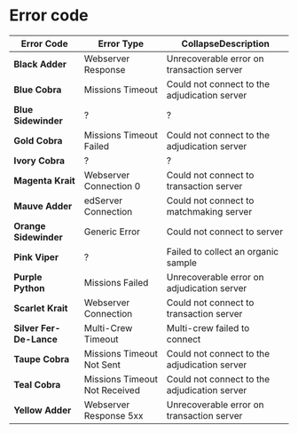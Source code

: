 # Error code
| Error Code | Error Type | CollapseDescription |
| --- | --- | --- |
| **Black Adder** | Webserver Response | Unrecoverable error on transaction server |
| **Blue Cobra** | Missions Timeout | Could not connect to the adjudication server |
| **Blue Sidewinder** | ? | ? |
| **Gold Cobra** | Missions Timeout Failed | Could not connect to the adjudication server |
| **Ivory Cobra** | ? | ? |
| **Magenta Krait** | Webserver Connection 0 | Could not connect to transaction server |
| **Mauve Adder** | edServer Connection | Could not connect to matchmaking server |
| **Orange Sidewinder** | Generic Error | Could not connect to server |
| **Pink Viper** | ? | Failed to collect an organic sample |
| **Purple Python** | Missions Failed | Unrecoverable error on adjudication server |
| **Scarlet Krait** | Webserver Connection | Could not connect to transaction server |
| **Silver Fer-De-Lance** | Multi-Crew Timeout | Multi-crew failed to connect |
| **Taupe Cobra** | Missions Timeout Not Sent | Could not connect to the adjudication server |
| **Teal Cobra** | Missions Timeout Not Received | Could not connect to the adjudication server |
| **Yellow Adder** | Webserver Response 5xx | Unrecoverable error on transaction server |